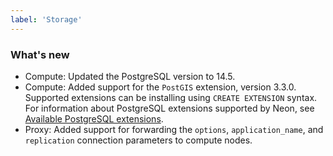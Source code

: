 ```yaml
---
label: 'Storage'
---
```


### What's new

- Compute: Updated the PostgreSQL version to 14.5.
- Compute: Added support for the `PostGIS` extension, version 3.3.0. Supported extensions can be installing using `CREATE EXTENSION` syntax. For information about PostgreSQL extensions supported by Neon, see [Available PostgreSQL extensions](/docs/reference/compatibility/#available-postgresql-extensions).
- Proxy: Added support for forwarding the `options`, `application_name`, and `replication` connection parameters to compute nodes.
